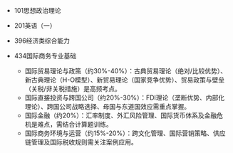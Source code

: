 - 101思想政治理论

- 201英语（一）

- 396经济类综合能力 

- 434国际商务专业基础

  - 国际贸易理论与政策（约30%-40%）：古典贸易理论（绝对/比较优势）、新古典理论（H-O模型）、新贸易理论（国家竞争优势）、贸易政策与壁垒（关税/非关税措施）是高频考点。
  - 国际直接投资与跨国公司（约20%-30%）：FDI理论（垄断优势、内部化理论）、跨国公司战略选择、母国与东道国效应需重点掌握。
  - 国际金融（约20%）：汇率制度、外汇风险管理、国际货币体系及金融危机是难点，需结合计算题训练。
  - 国际商务环境与运营（约15%-20%）：跨文化管理、国际营销策略、供应链管理及国际税收规则需关注案例应用。



